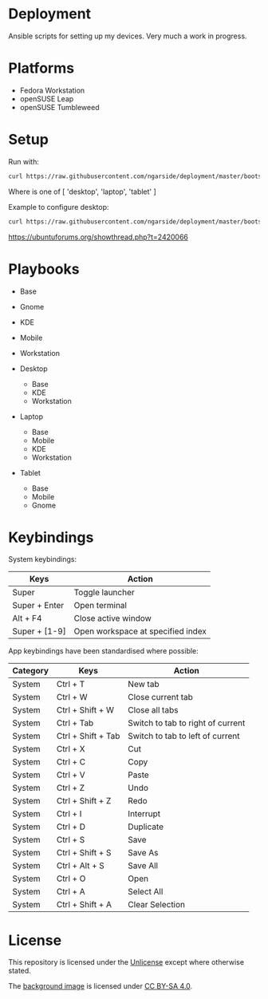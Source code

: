 # Deployment

Ansible scripts for setting up my devices. Very much a work in progress.

# Platforms

- Fedora Workstation
- openSUSE Leap
- openSUSE Tumbleweed

# Setup

Run with:

```sh
curl https://raw.githubusercontent.com/ngarside/deployment/master/bootstrappers/unix.sh | sudo bash -s <system>
```

Where <system> is one of [ 'desktop', 'laptop', 'tablet' ]

Example to configure desktop:

```sh
curl https://raw.githubusercontent.com/ngarside/deployment/master/bootstrappers/unix.sh | sudo bash -s desktop
```

https://ubuntuforums.org/showthread.php?t=2420066

# Playbooks

- Base
- Gnome
- KDE
- Mobile
- Workstation

- Desktop
	- Base
	- KDE
	- Workstation
- Laptop
	- Base
	- Mobile
	- KDE
	- Workstation
- Tablet
	- Base
	- Mobile
	- Gnome

# Keybindings

System keybindings:

| Keys | Action |
|-|-|
| Super | Toggle launcher |
| Super + Enter | Open terminal |
| Alt + F4 | Close active window |
| Super + [1-9] | Open workspace at specified index |

App keybindings have been standardised where possible:

| Category | Keys | Action |
|-|-|-|
| System | Ctrl + T | New tab |
| System | Ctrl + W | Close current tab |
| System | Ctrl + Shift + W | Close all tabs |
| System | Ctrl + Tab | Switch to tab to right of current |
| System | Ctrl + Shift + Tab | Switch to tab to left of current |
| System | Ctrl + X | Cut |
| System | Ctrl + C | Copy |
| System | Ctrl + V | Paste |
| System | Ctrl + Z | Undo |
| System | Ctrl + Shift + Z | Redo |
| System | Ctrl + I | Interrupt |
| System | Ctrl + D | Duplicate |
| System | Ctrl + S | Save |
| System | Ctrl + Shift + S | Save As |
| System | Ctrl + Alt + S | Save All |
| System | Ctrl + O | Open |
| System | Ctrl + A | Select All |
| System | Ctrl + Shift + A | Clear Selection |

# License

This repository is licensed under the [Unlicense](license.md) except where otherwise stated.

The [background image](roles/background/files/background.png) is licensed under [CC BY-SA 4.0](https://creativecommons.org/licenses/by-sa/4.0/).